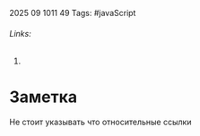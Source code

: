 2025 09 1011 49
Tags: #javaScript 
###### Links: 
1) 
# Заметка
Не стоит указывать что относительные ссылки